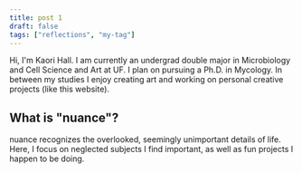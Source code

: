```yaml
---
title: post 1
draft: false
tags: ["reflections", "my-tag"]
---
```


Hi, I'm Kaori Hall. I am currently an undergrad double major in Microbiology and Cell Science and Art at UF. I plan on pursuing a Ph.D. in Mycology. In between my studies I enjoy creating art and working on personal creative projects (like this website).

## What is "nuance"?

nuance recognizes the overlooked, seemingly unimportant details of life. Here, I focus on neglected subjects I find important, as well as fun projects I happen to be doing.
